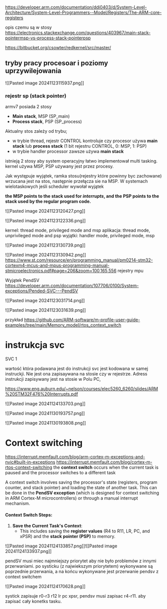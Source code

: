 
https://developer.arm.com/documentation/ddi0403/d/System-Level-Architecture/System-Level-Programmers--Model/Registers/The-ARM-core-registers

opis czemu są w stosy
https://electronics.stackexchange.com/questions/403967/main-stack-pointermsp-vs-process-stack-pointerpsp

https://bitbucket.org/csowter/redkernel/src/master/


## tryby pracy procesoar i poziomy uprzywilejowania

![[Pasted image 20241123115937.png]]

### rejestr sp (stack pointer)

armv7 posiada 2 stosy
- **Main stack**, MSP (SP_main)
- **Process stack**, PSP (SP_process)

Aktualny stos zależy od trybu;
 - w trybie thread, rejestr CONTROL kontroluje czy procesor używa **main stack** lub **process stack** (1 bit rejestru CONTROL, 0: MSP, 1: PSP)
 - w trybie handler processor zawsze używa **main stack**

istnieją 2 stosy aby system operacyjny łatwo implementował multi tasking. kernel używa MSP, PSP używany jest przez procesy. 

Jak występuje wyjątek, ramka stosu(rejestry które powinny byc zachowane) wrzucana jest na stos, następnie przełącza sie na MSP.
W systemach wielotaskowych jeśli scheduler wywołał wyjątek

**the MSP points to the stack used for _interrupts_, and the PSP points to the stack used by the regular program code.**


![[Pasted image 20241123120427.png]]



![[Pasted image 20241123122336.png]]

kernel: thread mode, privileged mode and msp
aplikacja: thread mode, unprivileged mode and psp
wyjątki: handler mode, privileged mode, msp


![[Pasted image 20241123130739.png]]

![[Pasted image 20241123130942.png]]
https://www.st.com/resource/en/programming_manual/pm0214-stm32-cortexm4-mcus-and-mpus-programming-manual-stmicroelectronics.pdf#page=206&zoom=100,165,556
rejestry mpu



Wyjątek PendSV
https://developer.arm.com/documentation/107706/0100/System-exceptions/Pended-SVC---PendSV

![[Pasted image 20241123031714.png]]

![[Pasted image 20241123031639.png]]


przykład 
https://github.com/ARM-software/m-profile-user-guide-examples/tree/main/Memory_model/rtos_context_switch



# instrukcja svc

SVC 1

wartość która podawana jest do instrukcji svc jest kodowana w samej instruckji. Nie jest ona zapisaywana na stosie czy w rejestrze. Adress instrukcji zapisywany jest na stosie w Polu PC, 

https://www.eng.auburn.edu/~nelson/courses/elec5260_6260/slides/ARM%20STM32F476%20Interrupts.pdf

![[Pasted image 20241124133703.png]]

![[Pasted image 20241130193757.png]]

![[Pasted image 20241130193808.png]]

# Context switching

https://interrupt.memfault.com/blog/arm-cortex-m-exceptions-and-nvic#built-in-exceptions
https://interrupt.memfault.com/blog/cortex-m-rtos-context-switching
the **context switch** occurs when the current task is paused and the processor switches to a different task

A context switch involves saving the processor's state (registers, program counter, and stack pointer) and loading the state of another task. This can be done in the **PendSV exception** (which is designed for context switching in ARM Cortex-M microcontrollers) or through a manual interrupt mechanism.

#### **Context Switch Steps**:

1. **Save the Current Task's Context**:
    - This includes saving the **register values** (R4 to R11, LR, PC, and xPSR) and the **stack pointer (PSP)** to memory.


![[Pasted image 20241124133857.png]]![[Pasted image 20241124133937.png]]

pendSV musi miec najmniejszy priorytet aby nie było problemów z innymi przerwaniami. po systicku (z najwiekszym priorytetem) wykonywane są poprzednie przerwania, a na końcu wykonywane jest przerwanie pendsv z context switchem

![[Pasted image 20241124170628.png]]


systick zapisuje r0-r3 r12 lr pc xpsr, pendsv musi zapisac r4-r11. aby zapisać cały konetks tasku. 